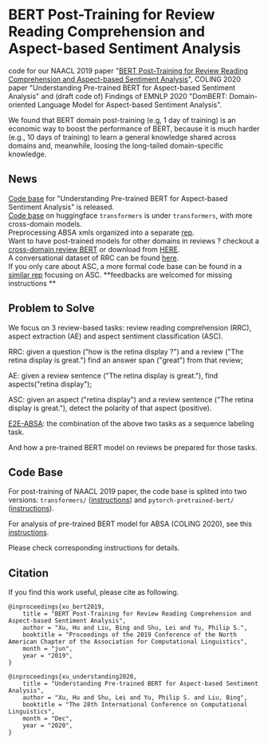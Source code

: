# BERT Post-Training for Review Reading Comprehension and Aspect-based Sentiment Analysis
code for our NAACL 2019 paper "[BERT Post-Training for Review Reading Comprehension and Aspect-based Sentiment Analysis](https://www.aclweb.org/anthology/N19-1242.pdf)", COLING 2020 paper "Understanding Pre-trained BERT for Aspect-based Sentiment Analysis" and (draft code of) Findings of EMNLP 2020 "DomBERT: Domain-oriented Language Model for Aspect-based Sentiment Analysis".

We found that BERT domain post-training (e.g, 1 day of training) is an economic way to boost the performance of BERT, because it is much harder (e.g., 10 days of training) to learn a general knowledge shared across domains and, meanwhile, loosing the long-tailed domain-specific knowledge.

## News
[Code base](analab.md) for "Understanding Pre-trained BERT for Aspect-based Sentiment Analysis" is released.  
[Code base](transformers.md) on huggingface `transformers` is under `transformers`, with more cross-domain models.  
Preprocessing ABSA xmls organized into a separate [rep](https://github.com/howardhsu/ABSA_preprocessing).  
Want to have post-trained models for other domains in reviews ? checkout a [cross-domain review BERT](transformers/amazon_yelp.md) or download from [HERE](https://drive.google.com/file/d/1YbiI9W3acj4d9JbCbu_SmRjz_tNyShYV/view?usp=sharing).   
A conversational dataset of RRC can be found [here](https://github.com/howardhsu/RCRC).  
If you only care about ASC, a more formal code base can be found in a [similar rep](https://github.com/howardhsu/ASC_failure) focusing on ASC.
**feedbacks are welcomed for missing instructions **

## Problem to Solve
We focus on 3 review-based tasks: review reading comprehension (RRC), aspect extraction (AE) and aspect sentiment classification (ASC).

RRC: given a question ("how is the retina display ?") and a review ("The retina display is great.") find an answer span ("great") from that review;

AE: given a review sentence ("The retina display is great."), find aspects("retina display");

ASC: given an aspect ("retina display") and a review sentence ("The retina display is great."), detect the polarity of that aspect (positive).

[E2E-ABSA](https://github.com/lixin4ever/E2E-TBSA): the combination of the above two tasks as a sequence labeling task.

And how a pre-trained BERT model on reviews be prepared for those tasks.   

## Code Base
For post-training of NAACL 2019 paper, the code base is splited into two versions: `transformers/` ([instructions](transformers.md)) and `pytorch-pretrained-bert/` ([instructions](pytorch-pretrained-bert.md)). 

For analysis of pre-trained BERT model for ABSA (COLING 2020), see this [instructions](analab.md).

Please check corresponding instructions for details.

## Citation
If you find this work useful, please cite as following.
```
@inproceedings{xu_bert2019,
    title = "BERT Post-Training for Review Reading Comprehension and Aspect-based Sentiment Analysis",
    author = "Xu, Hu and Liu, Bing and Shu, Lei and Yu, Philip S.",
    booktitle = "Proceedings of the 2019 Conference of the North American Chapter of the Association for Computational Linguistics",
    month = "jun",
    year = "2019",
}
```

```
@inproceedings{xu_understanding2020,
    title = "Understanding Pre-trained BERT for Aspect-based Sentiment Analysis",
    author = "Xu, Hu and Shu, Lei and Yu, Philip S. and Liu, Bing",
    booktitle = "The 28th International Conference on Computational Linguistics",
    month = "Dec",
    year = "2020",
}
```
